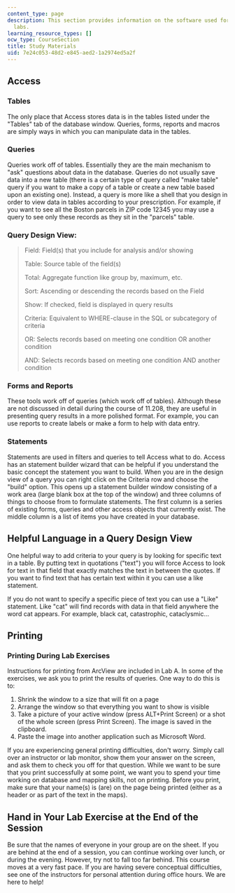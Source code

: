 ```yaml
---
content_type: page
description: This section provides information on the software used for the course
  labs.
learning_resource_types: []
ocw_type: CourseSection
title: Study Materials
uid: 7e24c053-48d2-e845-aed2-1a2974ed5a2f
---
```


Access
------

### Tables

The only place that Access stores data is in the tables listed under the "Tables" tab of the database window. Queries, forms, reports and macros are simply ways in which you can manipulate data in the tables.

### Queries

Queries work off of tables. Essentially they are the main mechanism to "ask" questions about data in the database. Queries do not usually save data into a new table (there is a certain type of query called "make table" query if you want to make a copy of a table or create a new table based upon an existing one). Instead, a query is more like a shell that you design in order to view data in tables according to your prescription. For example, if you want to see all the Boston parcels in ZIP code 12345 you may use a query to see only these records as they sit in the "parcels" table.

### Query Design View:

> Field: Field(s) that you include for analysis and/or showing
> 
> Table: Source table of the field(s)
> 
> Total: Aggregate function like group by, maximum, etc.
> 
> Sort: Ascending or descending the records based on the Field
> 
> Show: If checked, field is displayed in query results
> 
> Criteria: Equivalent to WHERE-clause in the SQL or subcategory of criteria
> 
> OR: Selects records based on meeting one condition OR another condition
> 
> AND: Selects records based on meeting one condition AND another condition

### Forms and Reports

These tools work off of queries (which work off of tables). Although these are not discussed in detail during the course of 11.208, they are useful in presenting query results in a more polished format. For example, you can use reports to create labels or make a form to help with data entry.

### Statements

Statements are used in filters and queries to tell Access what to do. Access has an statement builder wizard that can be helpful if you understand the basic concept the statement you want to build. When you are in the design view of a query you can right click on the Criteria row and choose the "build" option. This opens up a statement builder window consisting of a work area (large blank box at the top of the window) and three columns of things to choose from to formulate statements. The first column is a series of existing forms, queries and other access objects that currently exist. The middle column is a list of items you have created in your database.

Helpful Language in a Query Design View
---------------------------------------

One helpful way to add criteria to your query is by looking for specific text in a table. By putting text in quotations ("text") you will force Access to look for text in that field that exactly matches the text in between the quotes. If you want to find text that has certain text within it you can use a like statement.

If you do not want to specify a specific piece of text you can use a "Like" statement. Like "cat" will find records with data in that field anywhere the word cat appears. For example, black cat, catastrophic, cataclysmic...

Printing
--------

### Printing During Lab Exercises

Instructions for printing from ArcView are included in Lab A. In some of the exercises, we ask you to print the results of queries. One way to do this is to:

1.  Shrink the window to a size that will fit on a page
2.  Arrange the window so that everything you want to show is visible
3.  Take a picture of your active window (press ALT+Print Screen) or a shot of the whole screen (press Print Screen). The image is saved in the clipboard.
4.  Paste the image into another application such as Microsoft Word.

If you are experiencing general printing difficulties, don't worry. Simply call over an instructor or lab monitor, show them your answer on the screen, and ask them to check you off for that question. While we want to be sure that you print successfully at some point, we want you to spend your time working on database and mapping skills, not on printing. Before you print, make sure that your name(s) is (are) on the page being printed (either as a header or as part of the text in the maps).

Hand in Your Lab Exercise at the End of the Session
---------------------------------------------------

Be sure that the names of everyone in your group are on the sheet. If you are behind at the end of a session, you can continue working over lunch, or during the evening. However, try not to fall too far behind. This course moves at a very fast pace. If you are having severe conceptual difficulties, see one of the instructors for personal attention during office hours. We are here to help!